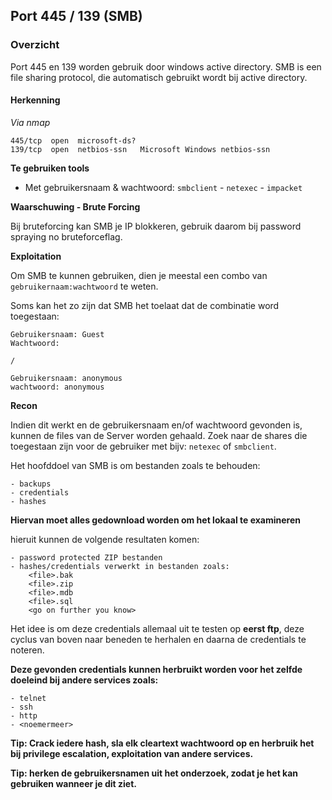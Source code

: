## Port 445 / 139 (SMB)

### Overzicht

Port 445 en 139 worden gebruik door windows active directory. SMB is een file sharing protocol, die automatisch gebruikt wordt bij active directory.

#### Herkenning

*Via nmap*

```
445/tcp  open  microsoft-ds?
139/tcp  open  netbios-ssn   Microsoft Windows netbios-ssn
```
**Te gebruiken tools**

- Met gebruikersnaam & wachtwoord:
    `smbclient` - `netexec` - `impacket`

**Waarschuwing - Brute Forcing**

Bij bruteforcing kan SMB je IP blokkeren, gebruik daarom bij password spraying no bruteforceflag.

**Exploitation**

Om SMB te kunnen gebruiken, dien je meestal een combo van `gebruikernaam:wachtwoord` te weten.

Soms kan het zo zijn dat SMB het toelaat dat de combinatie word toegestaan:

```
Gebruikersnaam: Guest
Wachtwoord:

/

Gebruikersnaam: anonymous
wachtwoord: anonymous
```

**Recon**

Indien dit werkt en de gebruikersnaam en/of wachtwoord gevonden is, kunnen de files van de Server worden gehaald. Zoek naar de shares die toegestaan zijn voor de gebruiker met bijv: `netexec` of `smbclient`.

Het hoofddoel van SMB is om bestanden zoals te behouden:

```
- backups
- credentials
- hashes
```

**Hiervan moet alles gedownload worden om het lokaal te examineren**

hieruit kunnen de volgende resultaten komen:

```
- password protected ZIP bestanden
- hashes/credentials verwerkt in bestanden zoals:
    <file>.bak
    <file>.zip
    <file>.mdb
    <file>.sql
    <go on further you know>
```

Het idee is om deze credentials allemaal uit te testen op **eerst ftp**, deze cyclus van boven naar beneden te herhalen en daarna de credentials te noteren.

**Deze gevonden credentials kunnen herbruikt worden voor het zelfde doeleind bij andere services zoals:**

```
- telnet
- ssh
- http
- <noemermeer>
```

**Tip: Crack iedere hash, sla elk cleartext wachtwoord op en herbruik het bij privilege escalation, exploitation van andere services.**

**Tip: herken de gebruikersnamen uit het onderzoek, zodat je het kan gebruiken wanneer je dit ziet.**



